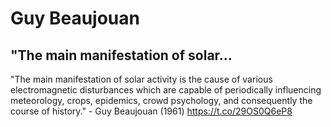 # Guy Beaujouan

## "The main manifestation of solar...

"The main manifestation of solar activity is the cause of various electromagnetic disturbances which are capable of periodically influencing meteorology, crops, epidemics, crowd psychology, and consequently the course of history." - Guy Beaujouan (1961) https://t.co/29OS0Q6eP8
